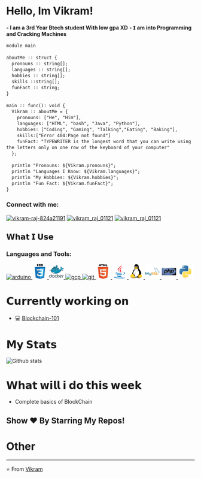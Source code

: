 # Hello, Im Vikram!

**- I am a 3rd Year Btech student With low gpa XD**
**- 𝗜 am into Programming and Cracking Machines**

<script src="https://tryhackme.com/badge/387186"></script>



```
module main

aboutMe :: struct {
  pronouns :: string[];
  languages :: string[];
  hobbies :: string[];
  skills ::string[];
  funFact :: string;
}

main :: func(): void {
  Vikram :: aboutMe = {
    pronouns: ["He", "Him"],
    languages: ["HTML", "bash", "Java", "Python"],
    hobbies: ["Coding", "Gaming", "Talking","Eating", "Baking"],
    skills:["Error 404:Page not found"]
    funFact: "TYPEWRITER is the longest word that you can write using the letters only on one row of the keyboard of your computer"
  };

  println "Pronouns: ${Vikram.pronouns}";
  println "Languages I Know: ${Vikram.languages}";
  println "My Hobbies: ${Vikram.hobbies}";
  println "Fun Fact: ${Vikram.funFact}";
}
```
<h3 align="left">Connect with me:</h3>
<p align="left">
<a href="https://linkedin.com/in/vikram-raj-824a21191" target="blank"><img align="center" src="https://raw.githubusercontent.com/rahuldkjain/github-profile-readme-generator/master/src/images/icons/Social/linked-in-alt.svg" alt="vikram-raj-824a21191" height="30" width="40" /></a>
<a href="https://www.hackerrank.com/vikram_raj_01121" target="blank"><img align="center" src="https://raw.githubusercontent.com/rahuldkjain/github-profile-readme-generator/master/src/images/icons/Social/hackerrank.svg" alt="vikram_raj_01121" height="30" width="40" /></a>
<a href="https://www.leetcode.com/vikram_raj_01121" target="blank"><img align="center" src="https://raw.githubusercontent.com/rahuldkjain/github-profile-readme-generator/master/src/images/icons/Social/leet-code.svg" alt="vikram_raj_01121" height="30" width="40" /></a>
</p>

## 𝗪𝗵𝗮𝘁 𝗜 𝗨𝘀𝗲
<h3 align="left">Languages and Tools:</h3>
<p align="left"> <a href="https://www.arduino.cc/" target="_blank" rel="noreferrer"> <img src="https://cdn.worldvectorlogo.com/logos/arduino-1.svg" alt="arduino" width="40" height="40"/> </a> <a href="https://www.w3schools.com/css/" target="_blank" rel="noreferrer"> <img src="https://raw.githubusercontent.com/devicons/devicon/master/icons/css3/css3-original-wordmark.svg" alt="css3" width="40" height="40"/> </a> <a href="https://www.docker.com/" target="_blank" rel="noreferrer"> <img src="https://raw.githubusercontent.com/devicons/devicon/master/icons/docker/docker-original-wordmark.svg" alt="docker" width="40" height="40"/> </a> <a href="https://cloud.google.com" target="_blank" rel="noreferrer"> <img src="https://www.vectorlogo.zone/logos/google_cloud/google_cloud-icon.svg" alt="gcp" width="40" height="40"/> </a> <a href="https://git-scm.com/" target="_blank" rel="noreferrer"> <img src="https://www.vectorlogo.zone/logos/git-scm/git-scm-icon.svg" alt="git" width="40" height="40"/> </a> <a href="https://www.w3.org/html/" target="_blank" rel="noreferrer"> <img src="https://raw.githubusercontent.com/devicons/devicon/master/icons/html5/html5-original-wordmark.svg" alt="html5" width="40" height="40"/> </a> <a href="https://www.java.com" target="_blank" rel="noreferrer"> <img src="https://raw.githubusercontent.com/devicons/devicon/master/icons/java/java-original.svg" alt="java" width="40" height="40"/> </a> <a href="https://www.linux.org/" target="_blank" rel="noreferrer"> <img src="https://raw.githubusercontent.com/devicons/devicon/master/icons/linux/linux-original.svg" alt="linux" width="40" height="40"/> </a> <a href="https://www.mysql.com/" target="_blank" rel="noreferrer"> <img src="https://raw.githubusercontent.com/devicons/devicon/master/icons/mysql/mysql-original-wordmark.svg" alt="mysql" width="40" height="40"/> </a> <a href="https://www.php.net" target="_blank" rel="noreferrer"> <img src="https://raw.githubusercontent.com/devicons/devicon/master/icons/php/php-original.svg" alt="php" width="40" height="40"/> </a> <a href="https://www.python.org" target="_blank" rel="noreferrer"> <img src="https://raw.githubusercontent.com/devicons/devicon/master/icons/python/python-original.svg" alt="python" width="40" height="40"/> </a> </p>


# 𝗖𝘂𝗿𝗿𝗲𝗻𝘁𝗹𝘆 𝘄𝗼𝗿𝗸𝗶𝗻𝗴 𝗼𝗻

- 💻 [Blockchain-101](https://github.com/codexgegas/Blockchain101)


# 𝗠𝘆 𝗦𝘁𝗮𝘁𝘀

![Github stats](https://github-readme-stats.vercel.app/api?username=codexgegas&show_icons=true&hide_border=true)

# 𝗪𝗵𝗮𝘁 𝘄𝗶𝗹𝗹 𝗶 𝗱𝗼 𝘁𝗵𝗶𝘀 𝘄𝗲𝗲𝗸
- Complete basics of BlockChain


## Show ❤️ By Starring My Repos!


# Other



---

 ⭐️ From [Vikram](https://github.com/codexgegas)